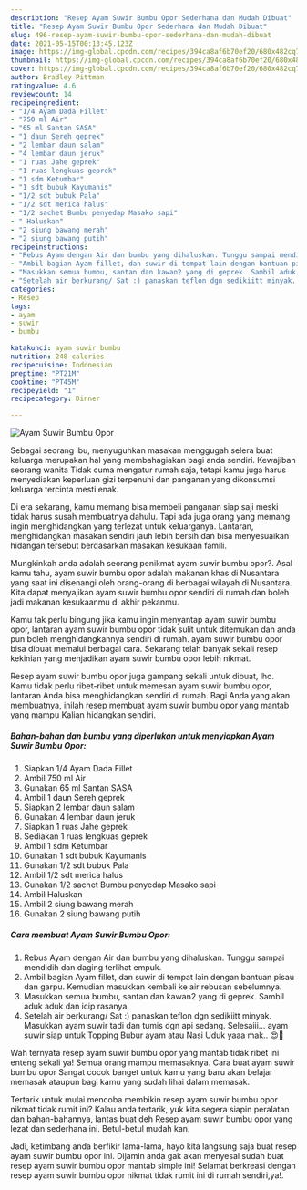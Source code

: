 ```yaml
---
description: "Resep Ayam Suwir Bumbu Opor Sederhana dan Mudah Dibuat"
title: "Resep Ayam Suwir Bumbu Opor Sederhana dan Mudah Dibuat"
slug: 496-resep-ayam-suwir-bumbu-opor-sederhana-dan-mudah-dibuat
date: 2021-05-15T00:13:45.123Z
image: https://img-global.cpcdn.com/recipes/394ca8af6b70ef20/680x482cq70/ayam-suwir-bumbu-opor-foto-resep-utama.jpg
thumbnail: https://img-global.cpcdn.com/recipes/394ca8af6b70ef20/680x482cq70/ayam-suwir-bumbu-opor-foto-resep-utama.jpg
cover: https://img-global.cpcdn.com/recipes/394ca8af6b70ef20/680x482cq70/ayam-suwir-bumbu-opor-foto-resep-utama.jpg
author: Bradley Pittman
ratingvalue: 4.6
reviewcount: 14
recipeingredient:
- "1/4 Ayam Dada Fillet"
- "750 ml Air"
- "65 ml Santan SASA"
- "1 daun Sereh geprek"
- "2 lembar daun salam"
- "4 lembar daun jeruk"
- "1 ruas Jahe geprek"
- "1 ruas lengkuas geprek"
- "1 sdm Ketumbar"
- "1 sdt bubuk Kayumanis"
- "1/2 sdt bubuk Pala"
- "1/2 sdt merica halus"
- "1/2 sachet Bumbu penyedap Masako sapi"
- " Haluskan"
- "2 siung bawang merah"
- "2 siung bawang putih"
recipeinstructions:
- "Rebus Ayam dengan Air dan bumbu yang dihaluskan. Tunggu sampai mendidih dan daging terlihat empuk."
- "Ambil bagian Ayam fillet, dan suwir di tempat lain dengan bantuan pisau dan garpu. Kemudian masukkan kembali ke air rebusan sebelumnya."
- "Masukkan semua bumbu, santan dan kawan2 yang di geprek. Sambil aduk aduk dan icip rasanya."
- "Setelah air berkurang/ Sat :) panaskan teflon dgn sedikiitt minyak. Masukkan ayam suwir tadi dan tumis dgn api sedang. Selesaiii... ayam suwir siap untuk Topping Bubur ayam atau Nasi Uduk yaaa mak.. 😍🥰"
categories:
- Resep
tags:
- ayam
- suwir
- bumbu

katakunci: ayam suwir bumbu 
nutrition: 248 calories
recipecuisine: Indonesian
preptime: "PT21M"
cooktime: "PT45M"
recipeyield: "1"
recipecategory: Dinner

---
```



![Ayam Suwir Bumbu Opor](https://img-global.cpcdn.com/recipes/394ca8af6b70ef20/680x482cq70/ayam-suwir-bumbu-opor-foto-resep-utama.jpg)

Sebagai seorang ibu, menyuguhkan masakan menggugah selera buat keluarga merupakan hal yang membahagiakan bagi anda sendiri. Kewajiban seorang  wanita Tidak cuma mengatur rumah saja, tetapi kamu juga harus menyediakan keperluan gizi terpenuhi dan panganan yang dikonsumsi keluarga tercinta mesti enak.

Di era  sekarang, kamu memang bisa membeli panganan siap saji meski tidak harus susah membuatnya dahulu. Tapi ada juga orang yang memang ingin menghidangkan yang terlezat untuk keluarganya. Lantaran, menghidangkan masakan sendiri jauh lebih bersih dan bisa menyesuaikan hidangan tersebut berdasarkan masakan kesukaan famili. 



Mungkinkah anda adalah seorang penikmat ayam suwir bumbu opor?. Asal kamu tahu, ayam suwir bumbu opor adalah makanan khas di Nusantara yang saat ini disenangi oleh orang-orang di berbagai wilayah di Nusantara. Kita dapat menyajikan ayam suwir bumbu opor sendiri di rumah dan boleh jadi makanan kesukaanmu di akhir pekanmu.

Kamu tak perlu bingung jika kamu ingin menyantap ayam suwir bumbu opor, lantaran ayam suwir bumbu opor tidak sulit untuk ditemukan dan anda pun boleh menghidangkannya sendiri di rumah. ayam suwir bumbu opor bisa dibuat memalui berbagai cara. Sekarang telah banyak sekali resep kekinian yang menjadikan ayam suwir bumbu opor lebih nikmat.

Resep ayam suwir bumbu opor juga gampang sekali untuk dibuat, lho. Kamu tidak perlu ribet-ribet untuk memesan ayam suwir bumbu opor, lantaran Anda bisa menghidangkan sendiri di rumah. Bagi Anda yang akan membuatnya, inilah resep membuat ayam suwir bumbu opor yang mantab yang mampu Kalian hidangkan sendiri.

<!--inarticleads1-->

##### Bahan-bahan dan bumbu yang diperlukan untuk menyiapkan Ayam Suwir Bumbu Opor:

1. Siapkan 1/4 Ayam Dada Fillet
1. Ambil 750 ml Air
1. Gunakan 65 ml Santan SASA
1. Ambil 1 daun Sereh geprek
1. Siapkan 2 lembar daun salam
1. Gunakan 4 lembar daun jeruk
1. Siapkan 1 ruas Jahe geprek
1. Sediakan 1 ruas lengkuas geprek
1. Ambil 1 sdm Ketumbar
1. Gunakan 1 sdt bubuk Kayumanis
1. Gunakan 1/2 sdt bubuk Pala
1. Ambil 1/2 sdt merica halus
1. Gunakan 1/2 sachet Bumbu penyedap Masako sapi
1. Ambil  Haluskan
1. Ambil 2 siung bawang merah
1. Gunakan 2 siung bawang putih




<!--inarticleads2-->

##### Cara membuat Ayam Suwir Bumbu Opor:

1. Rebus Ayam dengan Air dan bumbu yang dihaluskan. Tunggu sampai mendidih dan daging terlihat empuk.
1. Ambil bagian Ayam fillet, dan suwir di tempat lain dengan bantuan pisau dan garpu. Kemudian masukkan kembali ke air rebusan sebelumnya.
1. Masukkan semua bumbu, santan dan kawan2 yang di geprek. Sambil aduk aduk dan icip rasanya.
1. Setelah air berkurang/ Sat :) panaskan teflon dgn sedikiitt minyak. Masukkan ayam suwir tadi dan tumis dgn api sedang. Selesaiii... ayam suwir siap untuk Topping Bubur ayam atau Nasi Uduk yaaa mak.. 😍🥰




Wah ternyata resep ayam suwir bumbu opor yang mantab tidak ribet ini enteng sekali ya! Semua orang mampu memasaknya. Cara buat ayam suwir bumbu opor Sangat cocok banget untuk kamu yang baru akan belajar memasak ataupun bagi kamu yang sudah lihai dalam memasak.

Tertarik untuk mulai mencoba membikin resep ayam suwir bumbu opor nikmat tidak rumit ini? Kalau anda tertarik, yuk kita segera siapin peralatan dan bahan-bahannya, lantas buat deh Resep ayam suwir bumbu opor yang lezat dan sederhana ini. Betul-betul mudah kan. 

Jadi, ketimbang anda berfikir lama-lama, hayo kita langsung saja buat resep ayam suwir bumbu opor ini. Dijamin anda gak akan menyesal sudah buat resep ayam suwir bumbu opor mantab simple ini! Selamat berkreasi dengan resep ayam suwir bumbu opor nikmat tidak rumit ini di rumah sendiri,ya!.

